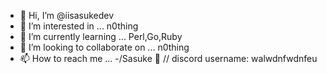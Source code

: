 - 👋 Hi, I’m @iisasukedev
- 👀 I’m interested in ... n0thing
- 🌱 I’m currently learning ... Perl,Go,Ruby
- 💞️ I’m looking to collaborate on ... n0thing
- 📫 How to reach me ... -/Sasuke 💎 // discord username: walwdnfwdnfeu 

<!---
iisasukedev/iisasukedev is a ✨ special ✨ repository because its `README.md` (this file) appears on your GitHub profile.
You can click the Preview link to take a look at your changes.
--->
